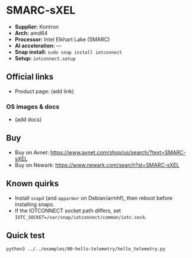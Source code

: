 # SMARC-sXEL

- **Supplier:** Kontron
- **Arch:** amd64
- **Processor:** Intel Elkhart Lake (SMARC)
- **AI acceleration:** —
- **Snap install:** `sudo snap install iotconnect`
- **Setup:** `iotconnect.setup`

## Official links
- Product page: (add link)

### OS images & docs
- (add docs)

## Buy
- Buy on Avnet: https://www.avnet.com/shop/us/search/?text=SMARC-sXEL
- Buy on Newark: https://www.newark.com/search?st=SMARC-sXEL

## Known quirks
- Install `snapd` (and `apparmor` on Debian/armhf), then reboot before installing snaps.
- If the IOTCONNECT socket path differs, set `IOTC_SOCKET=/var/snap/iotconnect/common/iotc.sock`.

## Quick test
```bash
python3 ../../examples/00-hello-telemetry/hello_telemetry.py
```
